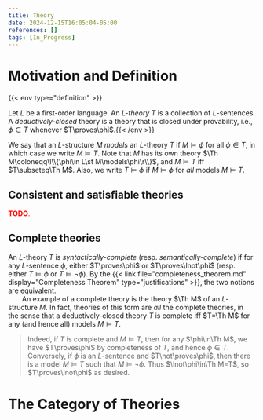 ```yaml
---
title: Theory
date: 2024-12-15T16:05:04-05:00
references: []
tags: [In_Progress]
---
```


# Motivation and Definition

{{< env type="definition" >}}

Let $L$ be a first-order language. An *$L$-theory* $T$ is a collection of $L$-sentences. A *deductively-closed* theory is a theory that is closed under provability, i.e., $\phi\in T$ whenever $T\proves\phi$.{{< /env >}}

We say that an $L$-structure $M$ *models* an $L$-theory $T$ if $M\models\phi$ for all $\phi\in T$, in which case we write $M\models T$. Note that $M$ has its own theory $\Th M\coloneqq\l\\{\phi\in L\st M\models\phi\r\\}$, and $M\models T$ iff $T\subseteq\Th M$. Also, we write $T\models\phi$ if $M\models\phi$ for *all* models $M\models T$.

## Consistent and satisfiable theories

<span style="color:red">**TODO**.</span>

## Complete theories

An $L$-theory $T$ is *syntactically-complete* (resp. *semantically-complete*) if for any $L$-sentence $\phi$, either $T\proves\phi$ or $T\proves\lnot\phi$ (resp. either $T\models\phi$ or $T\models\lnot\phi$). By the {{< link file="completeness_theorem.md" display="Completeness Theorem" type="justifications" >}}, the two notions are equivalent.
<br>
&emsp;&emsp;An example of a complete theory is the theory $\Th M$ of an $L$-structure $M$. In fact, theories of this form are *all* the complete theories, in the sense that a deductively-closed theory $T$ is complete iff $T=\Th M$ for any (and hence all) models $M\models T$.

>Indeed, if $T$ is complete and $M\models T$, then for any $\phi\in\Th M$, we have $T\proves\phi$ by completeness of $T$, and hence $\phi\in T$. Conversely, if $\phi$ is an $L$-sentence and $T\not\proves\phi$, then there is a model $M\models T$ such that $M\models\lnot\phi$. Thus $\lnot\phi\in\Th M=T$, so $T\proves\lnot\phi$ as desired.

# The Category of Theories
